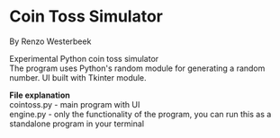 Coin Toss Simulator
=================
By Renzo Westerbeek

Experimental Python coin toss simulator <br>
The program uses Python's random module for generating a random number.
UI built with Tkinter module.

**File explanation** <br>
cointoss.py - main program with UI<br>
engine.py - only the functionality of the program, you can run this as a standalone program in your terminal
